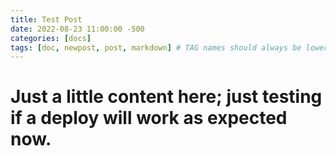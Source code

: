 ```yaml
---
title: Test Post
date: 2022-08-23 11:00:00 -500  
categories: [docs]
tags: [doc, newpost, post, markdown] # TAG names should always be lowercase
---
```


# Just a little content here; just testing if a deploy will work as expected now.